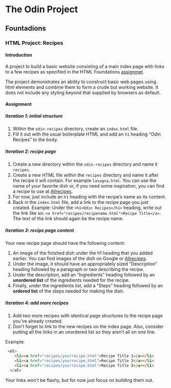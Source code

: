 # The Odin Project

## Fountadions

### HTML Project: Recipes

#### Introduction

A project to build a basic website consisting of a main index page with links to
a few recipes as specified in the HTML Foundations 
[assignmet](https://www.theodinproject.com/lessons/foundations-recipes).

The project demonstrates an ability to construct basic web pages using html 
elements and combine them to form a crude but working website. It does not 
include any styling beyond that supplied by browsers as default.

#### Assignment

##### Iteration 1: initial structure

1. Within the `odin-recipes` directory, create an `index.html` file.
2. Fill it out with the usual boilerplate HTML and add an `h1` heading “Odin 
Recipes” to the body.

##### Iteration 2: recipe page

1. Create a new directory within the `odin-recipes` directory and name it 
`recipes`.
2. Create a new HTML file within the `recipes` directory and name it after the 
recipe it will contain. For example `lasagna.html`. You can use the name of your
favorite dish or, if you need some inspiration, you can find a recipe to use at 
[Allrecipes](https://www.allrecipes.com/).
3. For now, just include an `h1` heading with the recipe’s name as its content.
4. Back in the `index.html` file, add a link to the recipe page you just 
created. Example: Under the `<h1>Odin Recipes</h1>` heading, write out the link 
like so: `<a href="recipes/recipename.html">Recipe Title</a>`. The text of the 
link should again be the recipe name.

##### Iteration 3: recipe page content

Your new recipe page should have the following content:

1. An image of the finished dish under the h1 heading that you added earlier. 
You can find images of the dish on Google or 
[Allrecipes](https://www.allrecipes.com).
2. Under the image, it should have an appropriately sized “Description” heading 
followed by a paragraph or two describing the recipe.
3. Under the description, add an “Ingredients” heading followed by an 
__unordered list__ of the ingredients needed for the recipe.
4. Finally, under the ingredients list, add a “Steps” heading followed by an
__ordered list__ of the steps needed for making the dish.

##### Iteration 4: add more recipes
1. Add two more recipes with identical page structures to the recipe page you’ve 
already created.
2. Don’t forget to link to the new recipes on the index page. Also, consider 
putting all the links in an unordered list so they aren’t all on one line.

Example:

```html
 <ul>
    <li><a href="recipes/yourrecipe.html">Recipe Title 1</a></li>
    <li><a href="recipes/yourrecipe.html">Recipe Title 2</a></li>
    <li><a href="recipes/yourrecipe.html">Recipe Title 3</a></li>
  </ul>

```

Your links won't be flashy, but for now just focus on building them out.
